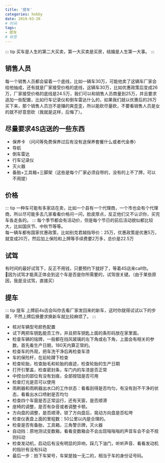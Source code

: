 ```yaml
---
title: '提车'
categories: hobby
date: 2019-03-20
# 时间
tags:
- 提车
# 标签
---
```


::: tip
买车是人生的第二大买卖，第一大买卖是买房，结婚是人生第一大事。
:::

<!-- more -->


## 销售人员
每一个销售人员都会留着一个底线，比如一辆车30万，可能他卖了这辆车厂家会给他抽成，还有就是厂家接受价格的底线，这辆车30万，比如优惠政策后变成26万，厂家接受价格的底线是24.5万，我们可以和销售人员商量到25万，并且要求追加一些配置，比如行车记录仪和倒车雷达什么的，如果我们就以优惠后的26万买下来，那个销售人员岂不是赚的爽歪歪，所以能砍尽量砍，不要看销售人员是女的就不好意思砍（我就是这样，后悔了）。
## 尽量要求4S店送的一些东西
- 保养卡 （问问等免费保养过后有没有送保养套餐什么或者代金券）
- 导航
- 倒车雷达
- 行车记录仪
- 灭火器
- 备胎+工具箱+三脚架（这些是每个厂家必须自带的，没有的上不了牌，可以不用提）
## 价格
::: tip
一种车可能有多家店在卖，比如一个县有一个代理商，一个市也会有个代理商，所以尽可能多去几家看看价格问一问，脸皮厚点，反正他们又不认识你，买完车各走各的。
:::
每个季节都会有活动价，但是每个节日的前后活动貌似都比较大，比如国庆节、中秋节等等。<br>
每一辆车都有国家优惠政策，比如别克君越指导价：25万，优惠政策是优惠5万，就变成20万，然后加上保险和上牌等手续费要2万多，总价是22.5万<br>
 ## 试驾
有时间的最好试驾下，反正不用钱，只要预约下就好了，等着4S店来call你。<br>
因为试驾才能真正体会到这个车是否是你所需要的，试驾很关键。（由于某些原因，我是没试驾，直接买）

## 提车
::: tip 提车
上牌前4s店会叫你去看厂家发回来的新车，这时你就得试试以下的步骤，不然上牌后换要求换新车就比较麻烦了。
:::
- 核对车辆型号颜色配置
- 试下两把车钥匙能否工作，并且把车钥匙上面的条形码放在家里面。
- 检查车辆的铭牌，一般都在挡风玻璃的左下角或右下角，上面会有相关的参数，首先看生产日期，180天内算正常的。
- 检查车的外观，把车洗干净后再检查车漆
- 车的保险杆，在前轮蹲下检查
- 检查轮胎，检查胎毛和轮胎的痕迹，检查轮胎的生产日期
- 打开引擎盖，检查密封条，车门内的车漆是否正常
- 中控台的部位有没有划痕，全部按钮是否可用
- 检查灯光是否可以使用
- 雨刷器和雨刷器出水口的工作状态：看看刮得是否均匀，有没有刮不干净的状态，看看出水口喷射是否均匀
- 检查四个车窗是否正常运行，还有天窗，是否顺滑
- 座椅的调整，是否有杂音或者调整卡顿。
- 方向盘的调整，是否顺滑，锁了方向盘后，晃动方向盘是否松垮
- 检查仪表盘上面的里程数：50公里以内是合理的。
- 检查是否有备胎，工具箱，三角警示牌，灭火器
- 自动挡：原地测试变数箱，看看变数箱会不会出现嗡嗡嗡的声音车会不会不规则抖动
- 检查发动机，启动后有没有明显的异响，踩几下油门，听听声音、看看发动机的指针有没有抖动
- 最后一步：拍下车架号，车架是独一无二的，相当于车的身份证号码。




